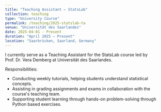 ```yaml
---
title: "Teaching Assistant – StatsLab"
collection: teaching
type: "University Course"
permalink: /teaching/2025-statslab-ta
venue: "Universität des Saarlandes"
date: 2025-04-01 - Present
duration: "April 2025 – Present"
location: "Saarbrücken, Saarland, Germany"
---
```


I currently serve as a Teaching Assistant for the StatsLab course led by Prof. Dr. Vera Demberg at Universität des Saarlandes.

Responsibilities:
- Conducting weekly tutorials, helping students understand statistical concepts.
- Assisting in grading assignments and exams in collaboration with the course's teaching team.
- Supporting student learning through hands-on problem-solving through Python based exercises.
